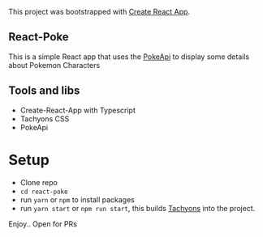 This project was bootstrapped with [Create React App](https://github.com/facebook/create-react-app).

## React-Poke

This is a simple React app that uses the [PokeApi](https://pokeapi.co/) to display some details about Pokemon Characters

## Tools and libs
- Create-React-App with Typescript
- Tachyons CSS
- PokeApi

# Setup

- Clone repo
- `cd react-poke`
- run `yarn` or `npm` to install packages
- run `yarn start` or `npm run start`, this builds [Tachyons](http://tachyons.io) into the project.


Enjoy.. Open for PRs
